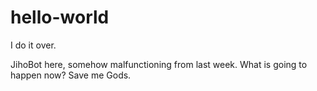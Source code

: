 # hello-world
I do it over.

JihoBot here, somehow malfunctioning from last week.
What is going to happen now? Save me Gods.
